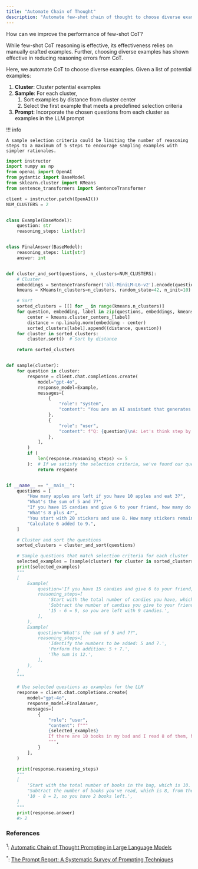 ```yaml
---
title: "Automate Chain of Thought"
description: "Automate few-shot chain of thought to choose diverse examples"
---
```


How can we improve the performance of few-shot CoT?

While few-shot CoT reasoning is effective, its effectiveness relies on manually crafted examples. Further, choosing diverse examples has shown effective in reducing reasoning errors from CoT.

Here, we automate CoT to choose diverse examples. Given a list of potential examples:

1. **Cluster**: Cluster potential examples
2. **Sample**: For each cluster,
    1. Sort examples by distance from cluster center
    2. Select the first example that meets a predefined selection criteria
3. **Prompt**: Incorporate the chosen questions from each cluster as examples in the LLM prompt

!!! info

    A sample selection criteria could be limiting the number of reasoning steps to a maximum of 5 steps to encourage sampling examples with simpler rationales.

```python hl_lines="72 75 106"
import instructor
import numpy as np
from openai import OpenAI
from pydantic import BaseModel
from sklearn.cluster import KMeans
from sentence_transformers import SentenceTransformer

client = instructor.patch(OpenAI())
NUM_CLUSTERS = 2


class Example(BaseModel):
    question: str
    reasoning_steps: list[str]


class FinalAnswer(BaseModel):
    reasoning_steps: list[str]
    answer: int


def cluster_and_sort(questions, n_clusters=NUM_CLUSTERS):
    # Cluster
    embeddings = SentenceTransformer('all-MiniLM-L6-v2').encode(questions)
    kmeans = KMeans(n_clusters=n_clusters, random_state=42, n_init=10).fit(embeddings)

    # Sort
    sorted_clusters = [[] for _ in range(kmeans.n_clusters)]
    for question, embedding, label in zip(questions, embeddings, kmeans.labels_):
        center = kmeans.cluster_centers_[label]
        distance = np.linalg.norm(embedding - center)
        sorted_clusters[label].append((distance, question))
    for cluster in sorted_clusters:
        cluster.sort()  # Sort by distance

    return sorted_clusters


def sample(cluster):
    for question in cluster:
        response = client.chat.completions.create(
            model="gpt-4o",
            response_model=Example,
            messages=[
                {
                    "role": "system",
                    "content": "You are an AI assistant that generates step-by-step reasoning for mathematical questions.",
                },
                {
                    "role": "user",
                    "content": f"Q: {question}\nA: Let's think step by step.",
                },
            ],
        )
        if (
            len(response.reasoning_steps) <= 5
        ):  # If we satisfy the selection criteria, we've found our question for this cluster
            return response


if __name__ == "__main__":
    questions = [
        "How many apples are left if you have 10 apples and eat 3?",
        "What's the sum of 5 and 7?",
        "If you have 15 candies and give 6 to your friend, how many do you have left?",
        "What's 8 plus 4?",
        "You start with 20 stickers and use 8. How many stickers remain?",
        "Calculate 6 added to 9.",
    ]

    # Cluster and sort the questions
    sorted_clusters = cluster_and_sort(questions)

    # Sample questions that match selection criteria for each cluster
    selected_examples = [sample(cluster) for cluster in sorted_clusters]
    print(selected_examples)
    """
    [
        Example(
            question='If you have 15 candies and give 6 to your friend, how many do you have left?',
            reasoning_steps=[
                'Start with the total number of candies you have, which is 15.',
                'Subtract the number of candies you give to your friend, which is 6, from the total candies.',
                '15 - 6 = 9, so you are left with 9 candies.',
            ],
        ),
        Example(
            question="What's the sum of 5 and 7?",
            reasoning_steps=[
                'Identify the numbers to be added: 5 and 7.',
                'Perform the addition: 5 + 7.',
                'The sum is 12.',
            ],
        ),
    ]
    """

    # Use selected questions as examples for the LLM
    response = client.chat.completions.create(
        model="gpt-4o",
        response_model=FinalAnswer,
        messages=[
            {
                "role": "user",
                "content": f"""
                {selected_examples}
                If there are 10 books in my bad and I read 8 of them, how many books do I have left? Let's think step by step.
                """,
            }
        ],
    )

    print(response.reasoning_steps)
    """
    [
        'Start with the total number of books in the bag, which is 10.',
        "Subtract the number of books you've read, which is 8, from the total books.",
        '10 - 8 = 2, so you have 2 books left.',
    ]
    """
    print(response.answer)
    #> 2
```

### References

<sup id="ref-1">1</sup>: [Automatic Chain of Thought Prompting in Large Language Models](https://arxiv.org/abs/2210.03493)

<sup id="ref-asterisk">\*</sup>: [The Prompt Report: A Systematic Survey of Prompting Techniques](https://arxiv.org/abs/2406.06608)
